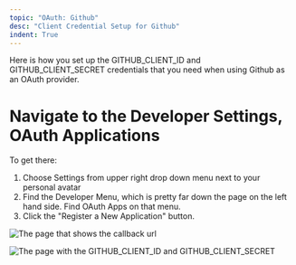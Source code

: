 ```yaml
---
topic: "OAuth: Github"
desc: "Client Credential Setup for Github"
indent: True
---
```



Here is how you set up the GITHUB_CLIENT_ID and GITHUB_CLIENT_SECRET credentials that you need when using Github as an OAuth provider.

# Navigate to the Developer Settings, OAuth Applications

To get there:

1. Choose Settings from upper right drop down menu next to your personal avatar 
2. Find the Developer Menu, which is pretty far down the page on the left hand side. Find OAuth Apps on that menu.
3. Click the "Register a New Application" button.


![The page that shows the callback url](/webapps/oauth/oauth-flask-urls-50.png)

![The page with the GITHUB_CLIENT_ID and GITHUB_CLIENT_SECRET](/webapps/oauth/github-client-id-and-client-secret-example-50.png)

